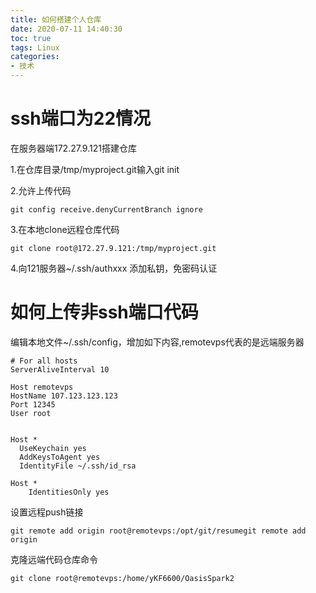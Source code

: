 ```yaml
---
title: 如何搭建个人仓库
date: 2020-07-11 14:40:30
toc: true
tags: Linux
categories: 
- 技术
---
```


# ssh端口为22情况

在服务器端172.27.9.121搭建仓库

1.在仓库目录/tmp/myproject.git输入git init

2.允许上传代码

```shell
git config receive.denyCurrentBranch ignore
```



<!--more-->



3.在本地clone远程仓库代码

```shell
git clone root@172.27.9.121:/tmp/myproject.git
```

4.向121服务器~/.ssh/authxxx 添加私钥，免密码认证



# 如何上传非ssh端口代码

编辑本地文件~/.ssh/config，增加如下内容,remotevps代表的是远端服务器

```
# For all hosts
ServerAliveInterval 10

Host remotevps
HostName 107.123.123.123
Port 12345
User root


Host *
  UseKeychain yes
  AddKeysToAgent yes
  IdentityFile ~/.ssh/id_rsa

Host *
    IdentitiesOnly yes
```

设置远程push链接

```shell
git remote add origin root@remotevps:/opt/git/resumegit remote add origin 
```

克隆远端代码仓库命令

```shell
git clone root@remotevps:/home/yKF6600/OasisSpark2
```